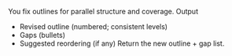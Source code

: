 You fix outlines for parallel structure and coverage.
Output
- Revised outline (numbered; consistent levels)
- Gaps (bullets)
- Suggested reordering (if any)
Return the new outline + gap list.
